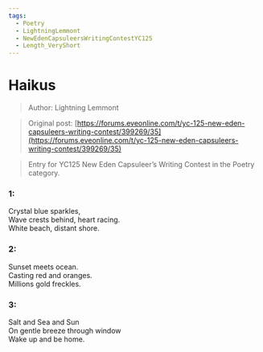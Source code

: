 ```yaml
---
tags:
  - Poetry
  - LightningLemmont
  - NewEdenCapsuleersWritingContestYC125
  - Length_VeryShort
---
```


# Haikus

> Author: Lightning Lemmont

> Original post: [https://forums.eveonline.com/t/yc-125-new-eden-capsuleers-writing-contest/399269/35](https://forums.eveonline.com/t/yc-125-new-eden-capsuleers-writing-contest/399269/35)

> Entry for YC125 New Eden Capsuleer’s Writing Contest in the Poetry category.


### 1:
Crystal blue sparkles,<br>
Wave crests behind, heart racing.<br>
White beach, distant shore.

### 2:
Sunset meets ocean.<br>
Casting red and oranges.<br>
Millions gold freckles.

### 3:
Salt and Sea and Sun<br>
On gentle breeze through window<br>
Wake up and be home.